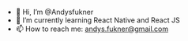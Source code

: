- 👋 Hi, I’m @Andysfukner
- 🌱 I’m currently learning React Native and React JS
- 📫 How to reach me: andys.fukner@gmail.com
